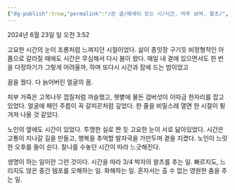```yaml
---
{"dg-publish":true,"permalink":"/쓴 글/에세이 또는 시/시간, 마주 보며, 왈츠/","dgPassFrontmatter":true}
---
```



2024년 6월 23일 일 오전 3:52

고요한 시간의 눈이 조롱처럼 느껴지던 시절이었다. 삶이 종잇장 구기듯 비정형적인 아픔으로 갈라질 때에도 시간은 무심해서 다시 봄이 왔다.
매일 내 곁에 있으면서도 한 번을 다정하기가 그렇게 어려울까, 하며 또다시 시간과 잠에 드는 밤이었고

꿈을 꿨다.
다 늙어버린 얼굴의 꿈.

피부 거죽은 고목나무 껍질처럼 까슬했고, 햇볕에 물든 검버섯이 이따금 한자리를 잡고 있었다. 얼굴에 패인 주름이 꼭 갈피끈처럼 깊었다. 한 줄을 비밀스레 열면 한 시절이 튕겨져 나올 것 같았다. 

노인의 옆에도 시간이 있었다. 투명한 실로 짠 듯 고요한 눈이 서로 닮아있었다. 시간은 고통이 지나갈 길을 만들고, 행복을 추억할 발자국을 가만두며 곁을 지켰다. 노인이 느릿한 오후를 들이 쉰다. 찰나를 수놓던 시간이 따라 느긋해진다.

생명이 하는 일이란 그런 것이다. 시간을 따라 3/4 박자의 왈츠를 추는 일. 빠르지도, 느리지도 않은 중간 템포를 오해하는 일. 화해하는 일. 혼자서는 출 수 없는 영원한 춤을 추는 일.